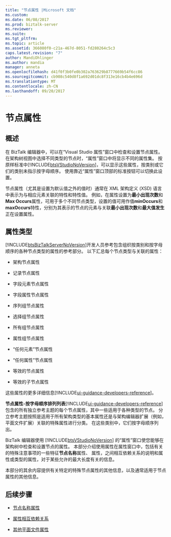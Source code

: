 ```yaml
---
title: "节点属性 |Microsoft 文档"
ms.custom: 
ms.date: 06/08/2017
ms.prod: biztalk-server
ms.reviewer: 
ms.suite: 
ms.tgt_pltfrm: 
ms.topic: article
ms.assetid: 366080f0-c21a-467d-8051-fd280264c5c3
caps.latest.revision: "7"
author: MandiOhlinger
ms.author: mandia
manager: anneta
ms.openlocfilehash: d41f0f3b0fe0b302a763629b8777669b54f6cc86
ms.sourcegitcommit: cb908c540d8f1a692d01dc8f313e16cb4b4e696d
ms.translationtype: MT
ms.contentlocale: zh-CN
ms.lasthandoff: 09/20/2017
---
```

# <a name="node-properties"></a>节点属性

## <a name="overview"></a>概述
在 BizTalk 编辑器中，可以在“Visual Studio 属性”窗口中检查和设置节点属性。 在架构树视图中选择不同类型的节点时，“属性”窗口中将显示不同的属性集。 按原样标准中[!INCLUDE[btsVStudioNoVersion](../includes/btsvstudionoversion-md.md)]，可以显示这些属性，按类别或它们的类别未指示按字母顺序。 使用靠近“属性”窗口顶部的标准按钮可以切换此设置。  
  
 节点属性（尤其是设置为默认值之外的值时）通常在 XML 架构定义 (XSD) 语言中表示为与相应元素关联的特性和特性值。 例如，在属性设置为**最小出现次数**和**Max Occurs**属性，可用于多个不同节点类型，设置的值可用作值**minOccurs**和**maxOccurs**特性，分别为其表示的节点的元素与关联**最小出现次数**和**最大值发生**正在设置属性。  

## <a name="property-types"></a>属性类型
 [!INCLUDE[btsBizTalkServerNoVersion](../includes/btsbiztalkservernoversion-md.md)]开发人员参考包含组织按类别和按字母顺序的各种节点类型的属性的参考部分。 以下汇总每个节点类型与关联的属性：  
  
-   架构节点属性
  
-   记录节点属性
  
-   字段元素节点属性
  
-   字段属性节点属性
  
-   序列组节点属性
  
-   选择组节点属性 
  
-   所有组节点属性
  
-   属性组节点属性
  
-   “任何元素”节点属性
  
-   “任何属性”节点属性
  
-   等效的节点属性
  
-   等效的子节点属性

这些属性的更多详细信息[!INCLUDE[ui-guidance-developers-reference](../includes/ui-guidance-developers-reference.md)]。
  
 **节点属性-按字母顺序排列列表**[!INCLUDE[ui-guidance-developers-reference](../includes/ui-guidance-developers-reference.md)]包含的所有独立参考主题的每个节点属性，其中一些适用于各种类型的节点。 分立参考主题按照是适用于所有架构类型的基本属性还是与架构编辑器扩展（例如，平面文件扩展）关联的特殊属性进行分类。 在这些类别中，它们按字母顺序列出。  
  
 BizTalk 编辑器使用 [!INCLUDE[btsVStudioNoVersion](../includes/btsvstudionoversion-md.md)] 的“属性”窗口使您能够在架构树中检查和设置节点的属性。 本部分介绍使用属性在属性窗口中，包括有关的特殊注意事项的一些特征**节点名称**属性、 属性，之间相互依赖关系的说明和属性或类型的属性，对于某些允许的最大长度有关的信息。  
  
 本部分的其余内容提供有关特定的特殊节点属性的其他信息，以及通常适用于节点属性的其他信息。  
  
## <a name="next-steps"></a>后续步骤
  
-   [节点名称属性](../core/node-name-property.md)  
  
-   [属性相互依赖关系](../core/property-interdependencies.md)  
  
-   [其他平面文件属性](../core/additional-flat-file-properties.md)